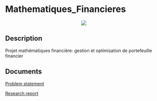 # Mathematiques_Financieres

<p align="center">
  <img src="https://static.wixstatic.com/media/b9f348_a8eb39ddd3114dca8d948b323846cdc3.jpg/v1/fill/w_386,h_289/b9f348_a8eb39ddd3114dca8d948b323846cdc3.jpg"/>
</p>

## Description
Projet mathématiques financière: gestion et optimisation de portefeuille financier

## Documents
[Problem statement](https://github.com/satacroteam/Mathematiques_Financieres/blob/master/Enonce.png)

[Research report](https://github.com/satacroteam/Mathematiques_Financieres/blob/master/Mathematiques_Financieres.pdf)

